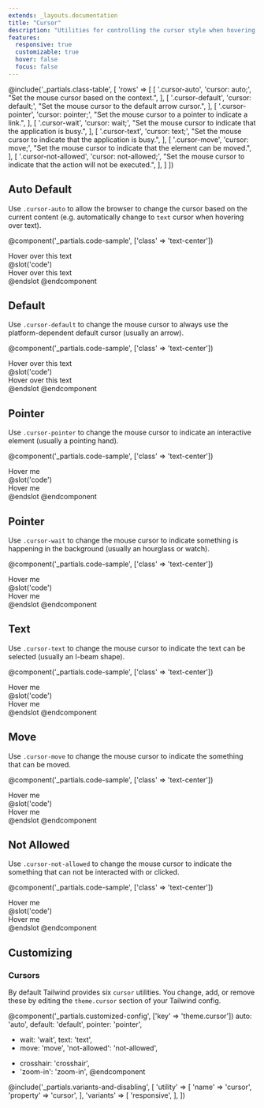 ```yaml
---
extends: _layouts.documentation
title: "Cursor"
description: "Utilities for controlling the cursor style when hovering over an element."
features:
  responsive: true
  customizable: true
  hover: false
  focus: false
---
```


@include('_partials.class-table', [
  'rows' => [
    [
      '.cursor-auto',
      'cursor: auto;',
      "Set the mouse cursor based on the context.",
    ],
    [
      '.cursor-default',
      'cursor: default;',
      "Set the mouse cursor to the default arrow cursor.",
    ],
    [
      '.cursor-pointer',
      'cursor: pointer;',
      "Set the mouse cursor to a pointer to indicate a link.",
    ],
    [
      '.cursor-wait',
      'cursor: wait;',
      "Set the mouse cursor to indicate that the application is busy.",
    ],
    [
      '.cursor-text',
      'cursor: text;',
      "Set the mouse cursor to indicate that the application is busy.",
    ],
    [
      '.cursor-move',
      'cursor: move;',
      "Set the mouse cursor to indicate that the element can be moved.",
    ],
    [
      '.cursor-not-allowed',
      'cursor: not-allowed;',
      "Set the mouse cursor to indicate that the action will not be executed.",
    ],
  ]
])

## Auto <span class="ml-2 font-semibold text-gray-600 text-sm uppercase tracking-wide">Default</span>

Use `.cursor-auto` to allow the browser to change the cursor based on the current content (e.g. automatically change to `text` cursor when hovering over text).

@component('_partials.code-sample', ['class' => 'text-center'])
<div class="cursor-auto max-w-xs p-2 bg-gray-200 mx-auto">
  Hover over this text
</div>
@slot('code')
<div class="cursor-auto ...">
  Hover over this text
</div>
@endslot
@endcomponent

## Default

Use `.cursor-default` to change the mouse cursor to always use the platform-dependent default cursor (usually an arrow).

@component('_partials.code-sample', ['class' => 'text-center'])
<div class="cursor-default max-w-xs p-2 bg-gray-200 mx-auto">
  Hover over this text
</div>
@slot('code')
<div class="cursor-default ...">
  Hover over this text
</div>
@endslot
@endcomponent

## Pointer

Use `.cursor-pointer` to change the mouse cursor to indicate an interactive element (usually a pointing hand).

@component('_partials.code-sample', ['class' => 'text-center'])
<div class="cursor-pointer max-w-xs p-2 bg-gray-200 mx-auto">
  Hover me
</div>
@slot('code')
<div class="cursor-pointer ...">
  Hover me
</div>
@endslot
@endcomponent

## Pointer

Use `.cursor-wait` to change the mouse cursor to indicate something is happening in the background (usually an hourglass or watch).

@component('_partials.code-sample', ['class' => 'text-center'])
<div class="cursor-wait max-w-xs p-2 bg-gray-200 mx-auto">
  Hover me
</div>
@slot('code')
<div class="cursor-wait ...">
  Hover me
</div>
@endslot
@endcomponent

## Text

Use `.cursor-text` to change the mouse cursor to indicate the text can be selected (usually an I-beam shape).

@component('_partials.code-sample', ['class' => 'text-center'])
<div class="cursor-text max-w-xs p-2 bg-gray-200 mx-auto">
  Hover me
</div>
@slot('code')
<div class="cursor-text ...">
  Hover me
</div>
@endslot
@endcomponent

## Move

Use `.cursor-move` to change the mouse cursor to indicate the something that can be moved.

@component('_partials.code-sample', ['class' => 'text-center'])
<div class="cursor-move max-w-xs p-2 bg-gray-200 mx-auto">
  Hover me
</div>
@slot('code')
<div class="cursor-move ...">
  Hover me
</div>
@endslot
@endcomponent

## Not Allowed

Use `.cursor-not-allowed` to change the mouse cursor to indicate the something that can not be interacted with or clicked.

@component('_partials.code-sample', ['class' => 'text-center'])
<div class="cursor-not-allowed max-w-xs p-2 bg-gray-200 mx-auto">
  Hover me
</div>
@slot('code')
<div class="cursor-not-allowed ...">
  Hover me
</div>
@endslot
@endcomponent

## Customizing

### Cursors

By default Tailwind provides six `cursor` utilities. You change, add, or remove these by editing the `theme.cursor` section of your Tailwind config.

@component('_partials.customized-config', ['key' => 'theme.cursor'])
  auto: 'auto',
  default: 'default',
  pointer: 'pointer',
- wait: 'wait',
  text: 'text',
- move: 'move',
  'not-allowed': 'not-allowed',
+ crosshair: 'crosshair',
+ 'zoom-in': 'zoom-in',
@endcomponent

@include('_partials.variants-and-disabling', [
    'utility' => [
        'name' => 'cursor',
        'property' => 'cursor',
    ],
    'variants' => [
        'responsive',
    ],
])
